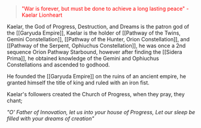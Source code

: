 > <font color="#ff0000">"War is forever, but must be done to achieve a long lasting peace"</font>
> <font color="#ff0000">- Kaelar Lionheart</font>

Kaelar, the God of Progress, Destruction, and Dreams is the patron god of the [[Garyuda Empire]], Kaelar is the holder of [[Pathway of the Twins, Gemini Constellation]], [[Pathway of the Hunter, Orion Constellation]], and [[Pathway of the Serpent, Ophiuchus Constellation]], he was once a 2nd sequence Orion Pathway Starbound, however after finding the [[Sidera Prima]], he obtained knowledge of the Gemini and Ophiuchus Constellations and ascended to godhood.

He founded the [[Garyuda Empire]] on the ruins of an ancient empire, he granted himself the title of king and ruled with an iron fist.

Kaelar's followers created the Church of Progress, when they pray, they chant;

*"O' Father of Innovation, let us into your house of Progress, Let our sleep be filled with your dreams of creation"*
